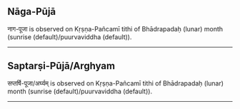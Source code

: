 ## Nāga-Pūjā
नाग-पूजा is observed on Kṛṣṇa-Pañcamī tithi of Bhādrapadaḥ (lunar) month (sunrise (default)/puurvaviddha (default)).



---
## Saptarṣi-Pūjā/Arghyam
सप्तर्षि-पूजा/अर्घ्यम् is observed on Kṛṣṇa-Pañcamī tithi of Bhādrapadaḥ (lunar) month (sunrise (default)/puurvaviddha (default)).



---
